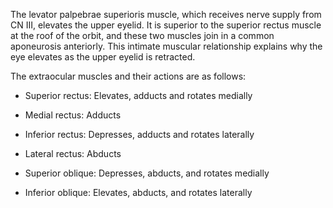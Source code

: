 The levator palpebrae superioris muscle, which receives nerve supply from CN III, elevates the upper eyelid. It is superior to the superior rectus muscle at the roof of the orbit, and these two muscles join in a common aponeurosis anteriorly. This intimate muscular relationship explains why the eye elevates as the upper eyelid is retracted.

The extraocular muscles and their actions are as follows:

- Superior rectus: Elevates, adducts and rotates medially

- Medial rectus: Adducts

- Inferior rectus: Depresses, adducts and rotates laterally

- Lateral rectus: Abducts

- Superior oblique: Depresses, abducts, and rotates medially

- Inferior oblique: Elevates, abducts, and rotates laterally